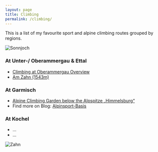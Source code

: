 ```yaml
---
layout: page
title: Climbing
permalink: /climbing/
---
```


This is a list of my favourite sport and alpine climbing routes grouped by regions.

![Sonnjoch](/hikingblog.github.io/assets/img/climbing/Sonnjoch-1.jpg)


### At Unter-/ Oberammergau & Ettal
- [Climbing at Oberammergau Overview](https://www.ammergauer-alpen.de/Sommerurlaub/Klettern-in-den-Ammergauer-Alpen/Klettergebiete)
- [Am Zahn (1543m)](https://www.ammergauer-alpen.de/Media/Touren/Klettergebiet-Zahn)


### At Garmisch
- [Alpine Climbing Garden below the Alpspitze „Himmelsburg“](https://clemjar.github.io/hikingblog.github.io/jekyll/update/2020/06/24/Klettergarten-Himmelsburg)
- Find more on Blog: [Alpinsport-Basis](https://www.alpinsport-basis-blog.de/klettergebiete-bei-garmisch/)

### At Kochel
- ...
- ...

![Zahn](/hikingblog.github.io/assets/img/climbing/climbing-zahn-1.jpg)
